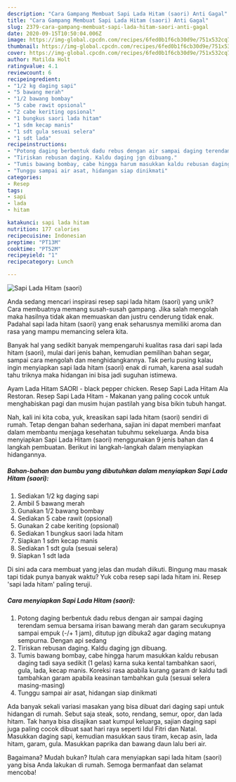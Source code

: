 ```yaml
---
description: "Cara Gampang Membuat Sapi Lada Hitam (saori) Anti Gagal"
title: "Cara Gampang Membuat Sapi Lada Hitam (saori) Anti Gagal"
slug: 2379-cara-gampang-membuat-sapi-lada-hitam-saori-anti-gagal
date: 2020-09-15T10:50:04.006Z
image: https://img-global.cpcdn.com/recipes/6fed0b1f6cb30d9e/751x532cq70/sapi-lada-hitam-saori-foto-resep-utama.jpg
thumbnail: https://img-global.cpcdn.com/recipes/6fed0b1f6cb30d9e/751x532cq70/sapi-lada-hitam-saori-foto-resep-utama.jpg
cover: https://img-global.cpcdn.com/recipes/6fed0b1f6cb30d9e/751x532cq70/sapi-lada-hitam-saori-foto-resep-utama.jpg
author: Matilda Holt
ratingvalue: 4.1
reviewcount: 6
recipeingredient:
- "1/2 kg daging sapi"
- "5 bawang merah"
- "1/2 bawang bombay"
- "5 cabe rawit opsional"
- "2 cabe keriting opsional"
- "1 bungkus saori lada hitam"
- "1 sdm kecap manis"
- "1 sdt gula sesuai selera"
- "1 sdt lada"
recipeinstructions:
- "Potong daging berbentuk dadu rebus dengan air sampai daging terendam semua bersama irisan bawang merah dan garam secukupnya sampai empuk (-/+ 1 jam), ditutup jgn dibuka2 agar daging matang sempurna. Dengan api sedang"
- "Tiriskan rebusan daging. Kaldu daging jgn dibuang."
- "Tumis bawang bombay, cabe hingga harum masukkan kaldu rebusan daging tadi saya sedikit (1 gelas) karna suka kental tambahkan saori, gula, lada, kecap manis. Koreksi rasa apabila kurang garam dr kaldu tadi tambahkan garam apabila keasinan tambahkan gula (sesuai selera masing-masing)"
- "Tunggu sampai air asat, hidangan siap dinikmati"
categories:
- Resep
tags:
- sapi
- lada
- hitam

katakunci: sapi lada hitam 
nutrition: 177 calories
recipecuisine: Indonesian
preptime: "PT13M"
cooktime: "PT52M"
recipeyield: "1"
recipecategory: Lunch

---
```



![Sapi Lada Hitam (saori)](https://img-global.cpcdn.com/recipes/6fed0b1f6cb30d9e/751x532cq70/sapi-lada-hitam-saori-foto-resep-utama.jpg)

Anda sedang mencari inspirasi resep sapi lada hitam (saori) yang unik? Cara membuatnya memang susah-susah gampang. Jika salah mengolah maka hasilnya tidak akan memuaskan dan justru cenderung tidak enak. Padahal sapi lada hitam (saori) yang enak seharusnya memiliki aroma dan rasa yang mampu memancing selera kita.

Banyak hal yang sedikit banyak mempengaruhi kualitas rasa dari sapi lada hitam (saori), mulai dari jenis bahan, kemudian pemilihan bahan segar, sampai cara mengolah dan menghidangkannya. Tak perlu pusing kalau ingin menyiapkan sapi lada hitam (saori) enak di rumah, karena asal sudah tahu triknya maka hidangan ini bisa jadi suguhan istimewa.

Ayam Lada Hitam SAORI - black pepper chicken. Resep Sapi Lada Hitam Ala Restoran. Resep Sapi Lada Hitam - Makanan yang paling cocok untuk menghabiskan pagi dan musim hujan pastilah yang bisa bikin tubuh hangat.


Nah, kali ini kita coba, yuk, kreasikan sapi lada hitam (saori) sendiri di rumah. Tetap dengan bahan sederhana, sajian ini dapat memberi manfaat dalam membantu menjaga kesehatan tubuhmu sekeluarga. Anda bisa menyiapkan Sapi Lada Hitam (saori) menggunakan 9 jenis bahan dan 4 langkah pembuatan. Berikut ini langkah-langkah dalam menyiapkan hidangannya.

<!--inarticleads1-->

##### Bahan-bahan dan bumbu yang dibutuhkan dalam menyiapkan Sapi Lada Hitam (saori):

1. Sediakan 1/2 kg daging sapi
1. Ambil 5 bawang merah
1. Gunakan 1/2 bawang bombay
1. Sediakan 5 cabe rawit (opsional)
1. Gunakan 2 cabe keriting (opsional)
1. Sediakan 1 bungkus saori lada hitam
1. Siapkan 1 sdm kecap manis
1. Sediakan 1 sdt gula (sesuai selera)
1. Siapkan 1 sdt lada


Di sini ada cara membuat yang jelas dan mudah diikuti. Bingung mau masak tapi tidak punya banyak waktu? Yuk coba resep sapi lada hitam ini. Resep &#39;sapi lada hitam&#39; paling teruji. 

<!--inarticleads2-->

##### Cara menyiapkan Sapi Lada Hitam (saori):

1. Potong daging berbentuk dadu rebus dengan air sampai daging terendam semua bersama irisan bawang merah dan garam secukupnya sampai empuk (-/+ 1 jam), ditutup jgn dibuka2 agar daging matang sempurna. Dengan api sedang
1. Tiriskan rebusan daging. Kaldu daging jgn dibuang.
1. Tumis bawang bombay, cabe hingga harum masukkan kaldu rebusan daging tadi saya sedikit (1 gelas) karna suka kental tambahkan saori, gula, lada, kecap manis. Koreksi rasa apabila kurang garam dr kaldu tadi tambahkan garam apabila keasinan tambahkan gula (sesuai selera masing-masing)
1. Tunggu sampai air asat, hidangan siap dinikmati


Ada banyak sekali variasi masakan yang bisa dibuat dari daging sapi untuk hidangan di rumah. Sebut saja steak, soto, rendang, semur, opor, dan lada hitam. Tak hanya bisa disajikan saat kumpul keluarga, sajian daging sapi juga paling cocok dibuat saat hari raya seperti Idul Fitri dan Natal. Masukkan daging sapi, kemudian masukkan saus tiram, kecap asin, lada hitam, garam, gula. Masukkan paprika dan bawang daun lalu beri air. 

Bagaimana? Mudah bukan? Itulah cara menyiapkan sapi lada hitam (saori) yang bisa Anda lakukan di rumah. Semoga bermanfaat dan selamat mencoba!
